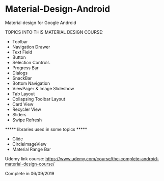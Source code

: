 # Material-Design-Android

Material design for Google Android

TOPICS INTO THIS MATERIAL DESIGN COURSE: 

- Toolbar
- Navigation Drawer
- Text Field
- Button
- Selection Controls
- Progress Bar
- Dialogs
- SnackBar
- Bottom Navigation
- ViewPager & Image Slideshow
- Tab Layout
- Collapsing Toolbar Layout
- Card View
- Recycler View
- Sliders
- Swipe Refresh

***** libraries used in some topics *****
- Glide
- CircleImageView
- Material Range Bar


Udemy link course: https://www.udemy.com/course/the-complete-android-material-design-course/


Complete in 06/09/2019
